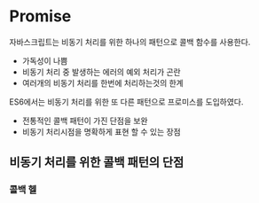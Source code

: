 # Promise

자바스크립트는 비동기 처리를 위한 하나의 패턴으로 콜백 함수를 사용한다.

- 가독성이 나쁨
- 비동기 처리 중 발생하는 에러의 예외 처리가 곤란
- 여러개의 비동기 처리를 한번에 처리하는것의 한계



ES6에서는 비동기 처리를 위한 또 다른 패턴으로 프로미스를 도입하였다.

- 전통적인 콜백 패턴이 가진 단점을 보완
- 비동기 처리시점을 명확하게 표현 할 수 있는 장점



## 비동기 처리를 위한 콜백 패턴의 단점

### 콜백 헬


